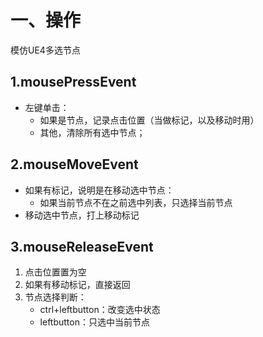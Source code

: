 # 一、操作
模仿UE4多选节点

## 1.mousePressEvent
- 左键单击：
    - 如果是节点，记录点击位置（当做标记，以及移动时用）
    - 其他，清除所有选中节点；

## 2.mouseMoveEvent
- 如果有标记，说明是在移动选中节点：
    - 如果当前节点不在之前选中列表，只选择当前节点
- 移动选中节点，打上移动标记

## 3.mouseReleaseEvent
1. 点击位置置为空
2. 如果有移动标记，直接返回
3. 节点选择判断：
    - ctrl+leftbutton：改变选中状态
    - leftbutton：只选中当前节点
